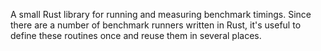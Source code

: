 A small Rust library for running and measuring benchmark timings. Since there
are a number of benchmark runners written in Rust, it's useful to define these
routines once and reuse them in several places.
